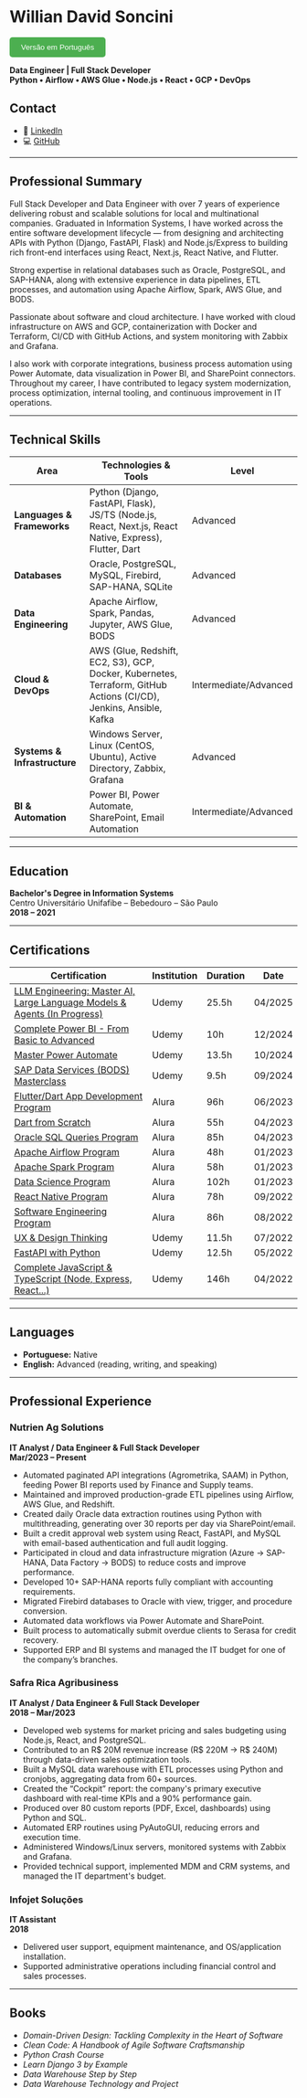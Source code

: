 # **Willian David Soncini**

[<button style="background-color: #4CAF50; color: white; padding: 10px 20px; border: none; border-radius: 5px; cursor: pointer;" aria-label="Switch to Portuguese">Versão em Português</button>](README.md)

**Data Engineer | Full Stack Developer**  
**Python • Airflow • AWS Glue • Node.js • React • GCP • DevOps**

## **Contact**

- 💼 [LinkedIn](https://www.linkedin.com/in/willian-soncini-783b18160/)
- 💻 [GitHub](https://github.com/williansoncini)

---

## **Professional Summary**

Full Stack Developer and Data Engineer with over 7 years of experience delivering robust and scalable solutions for local and multinational companies. Graduated in Information Systems, I have worked across the entire software development lifecycle — from designing and architecting APIs with Python (Django, FastAPI, Flask) and Node.js/Express to building rich front-end interfaces using React, Next.js, React Native, and Flutter.

Strong expertise in relational databases such as Oracle, PostgreSQL, and SAP-HANA, along with extensive experience in data pipelines, ETL processes, and automation using Apache Airflow, Spark, AWS Glue, and BODS.

Passionate about software and cloud architecture. I have worked with cloud infrastructure on AWS and GCP, containerization with Docker and Terraform, CI/CD with GitHub Actions, and system monitoring with Zabbix and Grafana.

I also work with corporate integrations, business process automation using Power Automate, data visualization in Power BI, and SharePoint connectors. Throughout my career, I have contributed to legacy system modernization, process optimization, internal tooling, and continuous improvement in IT operations.

---

## **Technical Skills**

| Area                         | Technologies & Tools                                                                   | Level                  |
| ---------------------------- | ---------------------------------------------------------------------------------------- | ---------------------- |
| **Languages & Frameworks**   | Python (Django, FastAPI, Flask), JS/TS (Node.js, React, Next.js, React Native, Express), Flutter, Dart | Advanced               |
| **Databases**                | Oracle, PostgreSQL, MySQL, Firebird, SAP-HANA, SQLite                                   | Advanced               |
| **Data Engineering**         | Apache Airflow, Spark, Pandas, Jupyter, AWS Glue, BODS                                  | Advanced               |
| **Cloud & DevOps**           | AWS (Glue, Redshift, EC2, S3), GCP, Docker, Kubernetes, Terraform, GitHub Actions (CI/CD), Jenkins, Ansible, Kafka | Intermediate/Advanced |
| **Systems & Infrastructure** | Windows Server, Linux (CentOS, Ubuntu), Active Directory, Zabbix, Grafana               | Advanced               |
| **BI & Automation**          | Power BI, Power Automate, SharePoint, Email Automation                                  | Intermediate/Advanced |

---

## **Education**

**Bachelor's Degree in Information Systems**  
Centro Universitário Unifafibe – Bebedouro – São Paulo  
**2018 – 2021**

---

## **Certifications**

| Certification | Institution | Duration | Date |
| ------------- | ----------- | -------- | ---- |
| [LLM Engineering: Master AI, Large Language Models & Agents (In Progress)]() | Udemy | 25.5h | 04/2025 |
| [Complete Power BI - From Basic to Advanced](https://www.udemy.com/certificate/UC-ddb4575d-7996-4195-8d45-cf2e2fc1f86a/) | Udemy | 10h | 12/2024 |
| [Master Power Automate](https://www.udemy.com/certificate/UC-76ab9ab2-c04b-4194-85c6-bd9d84e71a69/) | Udemy | 13.5h | 10/2024 |
| [SAP Data Services (BODS) Masterclass](https://www.udemy.com/certificate/UC-26d3440e-e6e1-4a10-b32c-c2df6b8856cd/) | Udemy | 9.5h | 09/2024 |
| [Flutter/Dart App Development Program](https://cursos.alura.com.br/degree/certificate/a75a04bf-ee91-49dd-a7e3-b0221dd39f5b?lang=pt_BR) | Alura | 96h | 06/2023 |
| [Dart from Scratch](https://cursos.alura.com.br/degree/certificate/5e5f036b-e8f3-43d7-981f-c3ce8f327e77?lang=pt_BR) | Alura | 55h | 04/2023 |
| [Oracle SQL Queries Program](https://cursos.alura.com.br/degree/certificate/7484db61-0009-49d3-842b-9688d9e1456e?lang=pt_BR) | Alura | 85h | 04/2023 |
| [Apache Airflow Program](https://cursos.alura.com.br/degree/certificate/19c040ef-f512-4043-af9e-de4a15f7ae85) | Alura | 48h | 01/2023 |
| [Apache Spark Program](https://cursos.alura.com.br/degree/certificate/a377c759-ae61-4ff8-8bc7-ef51248673e9) | Alura | 58h | 01/2023 |
| [Data Science Program](https://cursos.alura.com.br/degree/certificate/1203c550-2c37-45d9-9946-693bb3861312) | Alura | 102h | 01/2023 |
| [React Native Program](https://cursos.alura.com.br/degree/certificate/e7145c95-7bce-4f49-97f2-b5b9861328d0) | Alura | 78h | 09/2022 |
| [Software Engineering Program](https://cursos.alura.com.br/degree/certificate/5ae17ce2-0671-4c6d-a6b8-85d11649fc2b) | Alura | 86h | 08/2022 |
| [UX & Design Thinking](https://www.udemy.com/certificate/UC-c2b61adf-f942-49ce-8536-12c51a5868ea/) | Udemy | 11.5h | 07/2022 |
| [FastAPI with Python](https://www.udemy.com/certificate/UC-08ef708a-74e6-4091-9d52-f33459f6b0fd/) | Udemy | 12.5h | 05/2022 |
| [Complete JavaScript & TypeScript (Node, Express, React...)](https://www.udemy.com/certificate/UC-e5668631-a6e7-437f-9f41-230236dda2c1/) | Udemy | 146h | 04/2022 |

---

## **Languages**

- **Portuguese:** Native  
- **English:** Advanced (reading, writing, and speaking)

---

## **Professional Experience**

### **Nutrien Ag Solutions**  
**IT Analyst / Data Engineer & Full Stack Developer**  
**Mar/2023 – Present**

- Automated paginated API integrations (Agrometrika, SAAM) in Python, feeding Power BI reports used by Finance and Supply teams.
- Maintained and improved production-grade ETL pipelines using Airflow, AWS Glue, and Redshift.
- Created daily Oracle data extraction routines using Python with multithreading, generating over 30 reports per day via SharePoint/email.
- Built a credit approval web system using React, FastAPI, and MySQL with email-based authentication and full audit logging.
- Participated in cloud and data infrastructure migration (Azure → SAP-HANA, Data Factory → BODS) to reduce costs and improve performance.
- Developed 10+ SAP-HANA reports fully compliant with accounting requirements.
- Migrated Firebird databases to Oracle with view, trigger, and procedure conversion.
- Automated data workflows via Power Automate and SharePoint.
- Built process to automatically submit overdue clients to Serasa for credit recovery.
- Supported ERP and BI systems and managed the IT budget for one of the company’s branches.

### **Safra Rica Agribusiness**  
**IT Analyst / Data Engineer & Full Stack Developer**  
**2018 – Mar/2023**

- Developed web systems for market pricing and sales budgeting using Node.js, React, and PostgreSQL.
- Contributed to an R$ 20M revenue increase (R$ 220M → R$ 240M) through data-driven sales optimization tools.
- Built a MySQL data warehouse with ETL processes using Python and cronjobs, aggregating data from 60+ sources.
- Created the “Cockpit” report: the company's primary executive dashboard with real-time KPIs and a 90% performance gain.
- Produced over 80 custom reports (PDF, Excel, dashboards) using Python and SQL.
- Automated ERP routines using PyAutoGUI, reducing errors and execution time.
- Administered Windows/Linux servers, monitored systems with Zabbix and Grafana.
- Provided technical support, implemented MDM and CRM systems, and managed the IT department's budget.

### **Infojet Soluções**  
**IT Assistant**  
**2018**

- Delivered user support, equipment maintenance, and OS/application installation.
- Supported administrative operations including financial control and sales processes.

---

## **Books**

- *Domain-Driven Design: Tackling Complexity in the Heart of Software*  
- *Clean Code: A Handbook of Agile Software Craftsmanship*  
- *Python Crash Course*  
- *Learn Django 3 by Example*  
- *Data Warehouse Step by Step*  
- *Data Warehouse Technology and Project*

